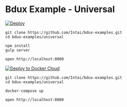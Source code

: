 # Bdux Example - Universal

[![Deploy](https://www.herokucdn.com/deploy/button.svg)](https://heroku.com/deploy?template=https://github.com/Intai/bdux-examples/tree/universal)

```
git clone https://github.com/Intai/bdux-examples.git
cd bdux-examples/universal

npm install
gulp server

open http://localhost:8080
```

[![Deploy to Docker Cloud](https://files.cloud.docker.com/images/deploy-to-dockercloud.svg)](https://cloud.docker.com/stack/wizard?name=bdux-example-universal&stackfile=web%3A%0A%20%20image%3A%20intai%2Fbdux-example-universal%0A%20%20ports%3A%0A%20%20%20%20-%20%2280%3A8080%22%0A)

```
git clone https://github.com/Intai/bdux-examples.git
cd bdux-examples/universal

docker-compose up

open http://localhost:8080
```
